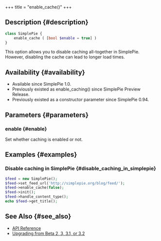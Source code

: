+++
title = "enable_cache()"
+++

## Description {#description}

```php
class SimplePie {
    enable_cache ( [bool $enable = true] )
}
```

This option allows you to disable caching all-together in SimplePie. However, disabling the cache can lead to longer load times.

## Availability {#availability}

- Available since SimplePie 1.0.
- Previously existed as enable_caching() since SimplePie Preview Release.
- Previously existed as a constructor parameter since SimplePie 0.94.

## Parameters {#parameters}

### enable {#enable}

Set whether caching is enabled or not.

## Examples {#examples}

### Disable caching in SimplePie {#disable_caching_in_simplepie}

```php
$feed = new SimplePie();
$feed->set_feed_url('http://simplepie.org/blog/feed/');
$feed->enable_cache(false);
$feed->init();
$feed->handle_content_type();
echo $feed->get_title();
```

## See Also {#see_also}

<div id="plugin__backlinks">

- [API Reference](@/wiki/reference/_index.md)
- [Upgrading from Beta 2, 3, 3.1, or 3.2](@/wiki/setup/upgrade.md)

</div>
